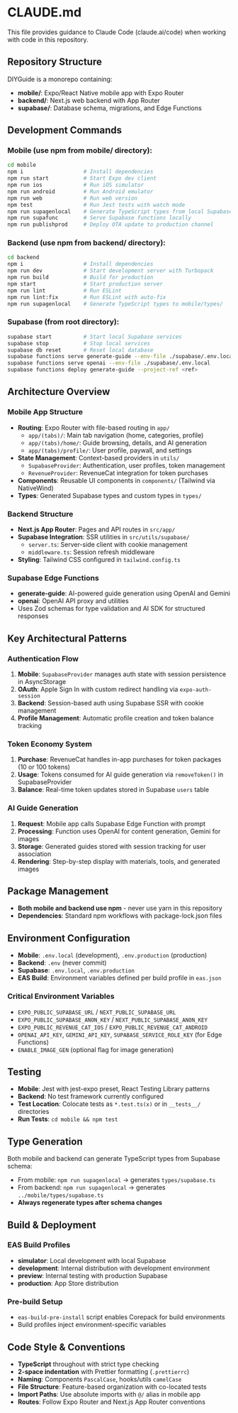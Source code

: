 # CLAUDE.md

This file provides guidance to Claude Code (claude.ai/code) when working with code in this repository.

## Repository Structure

DIYGuide is a monorepo containing:
- **mobile/**: Expo/React Native mobile app with Expo Router
- **backend/**: Next.js web backend with App Router  
- **supabase/**: Database schema, migrations, and Edge Functions

## Development Commands

### Mobile (use npm from mobile/ directory):
```bash
cd mobile
npm i                   # Install dependencies
npm run start           # Start Expo dev client
npm run ios             # Run iOS simulator
npm run android         # Run Android emulator
npm run web             # Run web version
npm test                # Run Jest tests with watch mode
npm run supagenlocal    # Generate TypeScript types from local Supabase
npm run supafunc        # Serve Supabase functions locally
npm run publishprod     # Deploy OTA update to production channel
```

### Backend (use npm from backend/ directory):
```bash
cd backend
npm i                   # Install dependencies
npm run dev             # Start development server with Turbopack
npm run build           # Build for production
npm start               # Start production server
npm run lint            # Run ESLint
npm run lint:fix        # Run ESLint with auto-fix
npm run supagenlocal    # Generate TypeScript types to mobile/types/
```

### Supabase (from root directory):
```bash
supabase start          # Start local Supabase services
supabase stop           # Stop local services
supabase db reset       # Reset local database
supabase functions serve generate-guide --env-file ./supabase/.env.local
supabase functions serve openai --env-file ./supabase/.env.local
supabase functions deploy generate-guide --project-ref <ref>
```

## Architecture Overview

### Mobile App Structure
- **Routing**: Expo Router with file-based routing in `app/`
  - `app/(tabs)/`: Main tab navigation (home, categories, profile)
  - `app/(tabs)/home/`: Guide browsing, details, and AI generation
  - `app/(tabs)/profile/`: User profile, paywall, and settings
- **State Management**: Context-based providers in `utils/`
  - `SupabaseProvider`: Authentication, user profiles, token management
  - `RevenueProvider`: RevenueCat integration for token purchases
- **Components**: Reusable UI components in `components/` (Tailwind via NativeWind)
- **Types**: Generated Supabase types and custom types in `types/`

### Backend Structure
- **Next.js App Router**: Pages and API routes in `src/app/`
- **Supabase Integration**: SSR utilities in `src/utils/supabase/`
  - `server.ts`: Server-side client with cookie management
  - `middleware.ts`: Session refresh middleware
- **Styling**: Tailwind CSS configured in `tailwind.config.ts`

### Supabase Edge Functions
- **generate-guide**: AI-powered guide generation using OpenAI and Gemini
- **openai**: OpenAI API proxy and utilities
- Uses Zod schemas for type validation and AI SDK for structured responses

## Key Architectural Patterns

### Authentication Flow
1. **Mobile**: `SupabaseProvider` manages auth state with session persistence in AsyncStorage
2. **OAuth**: Apple Sign In with custom redirect handling via `expo-auth-session`
3. **Backend**: Session-based auth using Supabase SSR with cookie management
4. **Profile Management**: Automatic profile creation and token balance tracking

### Token Economy System
1. **Purchase**: RevenueCat handles in-app purchases for token packages (10 or 100 tokens)
2. **Usage**: Tokens consumed for AI guide generation via `removeToken()` in SupabaseProvider
3. **Balance**: Real-time token updates stored in Supabase `users` table

### AI Guide Generation
1. **Request**: Mobile app calls Supabase Edge Function with prompt
2. **Processing**: Function uses OpenAI for content generation, Gemini for images
3. **Storage**: Generated guides stored with session tracking for user association
4. **Rendering**: Step-by-step display with materials, tools, and generated images

## Package Management
- **Both mobile and backend use npm** - never use yarn in this repository
- **Dependencies**: Standard npm workflows with package-lock.json files

## Environment Configuration
- **Mobile**: `.env.local` (development), `.env.production` (production)
- **Backend**: `.env` (never commit)
- **Supabase**: `.env.local`, `.env.production`
- **EAS Build**: Environment variables defined per build profile in `eas.json`

### Critical Environment Variables
- `EXPO_PUBLIC_SUPABASE_URL` / `NEXT_PUBLIC_SUPABASE_URL`
- `EXPO_PUBLIC_SUPABASE_ANON_KEY` / `NEXT_PUBLIC_SUPABASE_ANON_KEY`
- `EXPO_PUBLIC_REVENUE_CAT_IOS` / `EXPO_PUBLIC_REVENUE_CAT_ANDROID`
- `OPENAI_API_KEY`, `GEMINI_API_KEY`, `SUPABASE_SERVICE_ROLE_KEY` (for Edge Functions)
- `ENABLE_IMAGE_GEN` (optional flag for image generation)

## Testing
- **Mobile**: Jest with jest-expo preset, React Testing Library patterns
- **Backend**: No test framework currently configured
- **Test Location**: Colocate tests as `*.test.ts(x)` or in `__tests__/` directories
- **Run Tests**: `cd mobile && npm test`

## Type Generation
Both mobile and backend can generate TypeScript types from Supabase schema:
- From mobile: `npm run supagenlocal` → generates `types/supabase.ts`
- From backend: `npm run supagenlocal` → generates `../mobile/types/supabase.ts`
- **Always regenerate types after schema changes**

## Build & Deployment
### EAS Build Profiles
- **simulator**: Local development with local Supabase
- **development**: Internal distribution with development environment
- **preview**: Internal testing with production Supabase
- **production**: App Store distribution

### Pre-build Setup
- `eas-build-pre-install` script enables Corepack for build environments
- Build profiles inject environment-specific variables

## Code Style & Conventions
- **TypeScript** throughout with strict type checking
- **2-space indentation** with Prettier formatting (`.prettierrc`)
- **Naming**: Components `PascalCase`, hooks/utils `camelCase`
- **File Structure**: Feature-based organization with co-located tests
- **Import Paths**: Use absolute imports with `@/` alias in mobile app
- **Routes**: Follow Expo Router and Next.js App Router conventions

